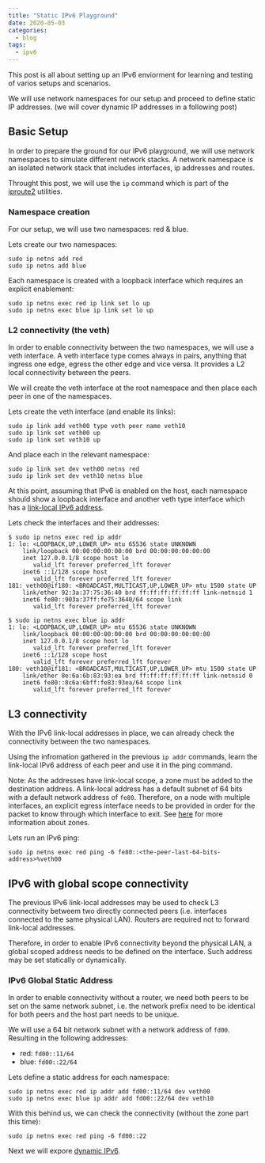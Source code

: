 ```yaml
---
title: "Static IPv6 Playground"
date: 2020-05-03
categories:
  - blog
tags:
  - ipv6
---
```


This post is all about setting up an IPv6 enviorment for learning and testing 
of varios setups and scenarios.

We will use network namespaces for our setup and proceed to define static
IP addresses.
(we will cover dynamic IP addresses in a following post)

## Basic Setup
In order to prepare the ground for our IPv6 playground, we will use network
namespaces to simulate different network stacks.
A network namespace is an isolated network stack that includes interfaces,
ip addresses and routes.

Throught this post, we will use the `ip` command which is part of the
[iproute2](https://wiki.linuxfoundation.org/networking/iproute2) utilities.

### Namespace creation
For our setup, we will use two namespaces: red & blue.

Lets create our two namespaces:
```
sudo ip netns add red
sudo ip netns add blue
```
Each namespace is created with a loopback interface which requires an explicit
enablement:
```
sudo ip netns exec red ip link set lo up
sudo ip netns exec blue ip link set lo up
```

### L2 connectivity (the veth)
In order to enable connectivity between the two namespaces, we will use a
veth interface. A veth interface type comes always in pairs, anything that
ingress one edge, egress the other edge and vice versa. It provides a L2 local
connectivity between the peers.

We will create the veth interface at the root namespace and then place each
peer in one of the namespaces.

Lets create the veth interface (and enable its links):
```
sudo ip link add veth00 type veth peer name veth10
sudo ip link set veth00 up
sudo ip link set veth10 up
```
And place each in the relevant namespace:
```
sudo ip link set dev veth00 netns red
sudo ip link set dev veth10 netns blue
```

At this point, assuming that IPv6 is enabled on the host, each namespace
should show a loopback interface and another veth type interface which
has a [link-local IPv6 address](https://tools.ietf.org/html/rfc4291#page-11).

Lets check the interfaces and their addresses:
```
$ sudo ip netns exec red ip addr
1: lo: <LOOPBACK,UP,LOWER_UP> mtu 65536 state UNKNOWN
    link/loopback 00:00:00:00:00:00 brd 00:00:00:00:00:00
    inet 127.0.0.1/8 scope host lo
       valid_lft forever preferred_lft forever
    inet6 ::1/128 scope host
       valid_lft forever preferred_lft forever
181: veth00@if180: <BROADCAST,MULTICAST,UP,LOWER_UP> mtu 1500 state UP
    link/ether 92:3a:37:75:36:40 brd ff:ff:ff:ff:ff:ff link-netnsid 1
    inet6 fe80::903a:37ff:fe75:3640/64 scope link
       valid_lft forever preferred_lft forever
```
```
$ sudo ip netns exec blue ip addr
1: lo: <LOOPBACK,UP,LOWER_UP> mtu 65536 state UNKNOWN
    link/loopback 00:00:00:00:00:00 brd 00:00:00:00:00:00
    inet 127.0.0.1/8 scope host lo
       valid_lft forever preferred_lft forever
    inet6 ::1/128 scope host
       valid_lft forever preferred_lft forever
180: veth10@if181: <BROADCAST,MULTICAST,UP,LOWER_UP> mtu 1500 state UP
    link/ether 8e:6a:6b:83:93:ea brd ff:ff:ff:ff:ff:ff link-netnsid 0
    inet6 fe80::8c6a:6bff:fe83:93ea/64 scope link
       valid_lft forever preferred_lft forever
```

## L3 connectivity
With the IPv6 link-local addresses in place, we can already check the
connectivity between the two namespaces.

Using the infromation gathered in the previous `ip addr` commands, learn
the link-local IPv6 address of each peer and use it in the ping command.

Note: As the addresses have link-local scope, a zone must be added to the
destination address.
A link-local address has a default subnet of 64 bits with a default network
address of `fe80`. Therefore, on a node with multiple interfaces, an explicit
egress interface needs to be provided in order for the packet to know through
which interface to exit. 
See [here](https://tools.ietf.org/html/rfc4007) for more information
about zones.

Lets run an IPv6 ping:
```
sudo ip netns exec red ping -6 fe80::<the-peer-last-64-bits-address>%veth00
``` 

## IPv6 with global scope connectivity
The previous IPv6 link-local addresses may be used to check L3 connectivity
betweem two directly connected peers (i.e. interfaces connected to the same
physical LAN). Routers are required not to forward link-local addresses.

Therefore, in order to enable IPv6 connectivity beyond the physical LAN,
a global scoped address needs to be defined on the interface.
Such address may be set statically or dynamically.

### IPv6 Global Static Address
In order to enable connectivity without a router, we need both peers to be
set on the same network subnet, i.e. the network prefix need to be identical
for both peers and the host part needs to be unique.

We will use a 64 bit network subnet with a network address of `fd00`.
Resulting in the following addresses:
- red: `fd00::11/64`
- blue: `fd00::22/64`

Lets define a static address for each namespace:
```
sudo ip netns exec red ip addr add fd00::11/64 dev veth00
sudo ip netns exec blue ip addr add fd00::22/64 dev veth10
```
With this behind us, we can check the connectivity (without the zone part
this time):
```
sudo ip netns exec red ping -6 fd00::22
```

Next we will expore [dynamic IPv6](../dynamic-ipv6-playground).
